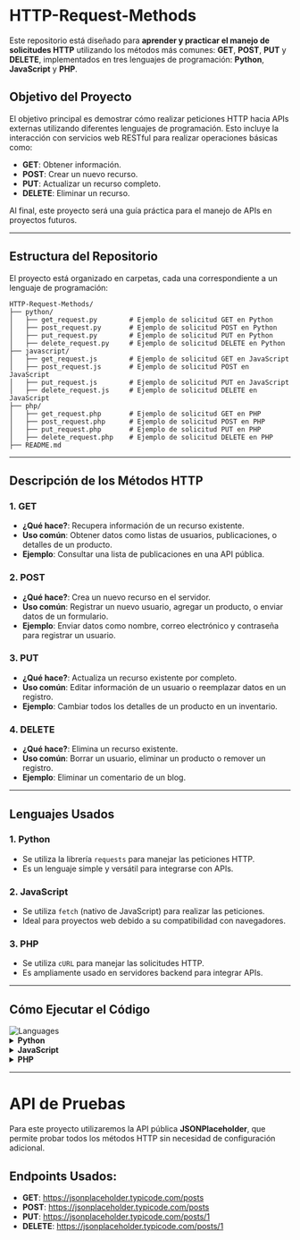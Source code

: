 # HTTP-Request-Methods

Este repositorio está diseñado para **aprender y practicar el manejo de solicitudes HTTP** utilizando los métodos más comunes: **GET**, **POST**, **PUT** y **DELETE**, implementados en tres lenguajes de programación: **Python**, **JavaScript** y **PHP**.

## **Objetivo del Proyecto**
El objetivo principal es demostrar cómo realizar peticiones HTTP hacia APIs externas utilizando diferentes lenguajes de programación. Esto incluye la interacción con servicios web RESTful para realizar operaciones básicas como:
- **GET**: Obtener información.
- **POST**: Crear un nuevo recurso.
- **PUT**: Actualizar un recurso completo.
- **DELETE**: Eliminar un recurso.

Al final, este proyecto será una guía práctica para el manejo de APIs en proyectos futuros.

---

## **Estructura del Repositorio**

El proyecto está organizado en carpetas, cada una correspondiente a un lenguaje de programación:
```
HTTP-Request-Methods/
├── python/
│   ├── get_request.py        # Ejemplo de solicitud GET en Python
│   ├── post_request.py       # Ejemplo de solicitud POST en Python
│   ├── put_request.py        # Ejemplo de solicitud PUT en Python
│   ├── delete_request.py     # Ejemplo de solicitud DELETE en Python
├── javascript/
│   ├── get_request.js        # Ejemplo de solicitud GET en JavaScript
│   ├── post_request.js       # Ejemplo de solicitud POST en JavaScript
│   ├── put_request.js        # Ejemplo de solicitud PUT en JavaScript
│   ├── delete_request.js     # Ejemplo de solicitud DELETE en JavaScript
├── php/
│   ├── get_request.php       # Ejemplo de solicitud GET en PHP
│   ├── post_request.php      # Ejemplo de solicitud POST en PHP
│   ├── put_request.php       # Ejemplo de solicitud PUT en PHP
│   ├── delete_request.php    # Ejemplo de solicitud DELETE en PHP
├── README.md
```


---

## **Descripción de los Métodos HTTP**

### **1. GET**
- **¿Qué hace?**: Recupera información de un recurso existente.
- **Uso común**: Obtener datos como listas de usuarios, publicaciones, o detalles de un producto.
- **Ejemplo**: Consultar una lista de publicaciones en una API pública.

### **2. POST**
- **¿Qué hace?**: Crea un nuevo recurso en el servidor.
- **Uso común**: Registrar un nuevo usuario, agregar un producto, o enviar datos de un formulario.
- **Ejemplo**: Enviar datos como nombre, correo electrónico y contraseña para registrar un usuario.

### **3. PUT**
- **¿Qué hace?**: Actualiza un recurso existente por completo.
- **Uso común**: Editar información de un usuario o reemplazar datos en un registro.
- **Ejemplo**: Cambiar todos los detalles de un producto en un inventario.

### **4. DELETE**
- **¿Qué hace?**: Elimina un recurso existente.
- **Uso común**: Borrar un usuario, eliminar un producto o remover un registro.
- **Ejemplo**: Eliminar un comentario de un blog.

---

## **Lenguajes Usados**

### **1. Python**
- Se utiliza la librería `requests` para manejar las peticiones HTTP.
- Es un lenguaje simple y versátil para integrarse con APIs.

### **2. JavaScript**
- Se utiliza `fetch` (nativo de JavaScript) para realizar las peticiones.
- Ideal para proyectos web debido a su compatibilidad con navegadores.

### **3. PHP**
- Se utiliza `cURL` para manejar las solicitudes HTTP.
- Es ampliamente usado en servidores backend para integrar APIs.

---

## **Cómo Ejecutar el Código**
<img src="https://skillicons.dev/icons?i=python,javascript,php" alt="Languages" />

<details>
  <summary><b>Python</b></summary>
  <code>Instala la librería requests si aún no la tienes</code>
  <br>
  <pre><code>pip install requests</code></pre>
  <code>Ejecuta los scripts desde la terminal: </code>
  <br>
  <pre><code>python get_request.py</code></pre>
</details>

<details>
  <summary><b>JavaScript</b></summary>
  <code>Abre un archivo .js en tu navegador o usa Node.js.</code>
  <br>
  <pre><code>node get_request.js</code></pre>
</details>

<details>
  <summary><b>PHP</b></summary>
  <code>Ejecuta los scripts desde la terminal:</code>
  <br>
  <pre><code>php get_request.php</code></pre>
</details>

---

# API de Pruebas

Para este proyecto utilizaremos la API pública **JSONPlaceholder**, que permite probar todos los métodos HTTP sin necesidad de configuración adicional.

## Endpoints Usados:

- **GET**: https://jsonplaceholder.typicode.com/posts
- **POST**: https://jsonplaceholder.typicode.com/posts
- **PUT**: https://jsonplaceholder.typicode.com/posts/1
- **DELETE**: https://jsonplaceholder.typicode.com/posts/1

